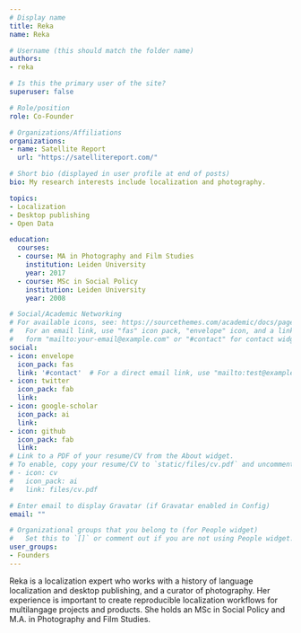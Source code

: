 ```yaml
---
# Display name
title: Reka
name: Reka

# Username (this should match the folder name)
authors:
- reka

# Is this the primary user of the site?
superuser: false

# Role/position
role: Co-Founder

# Organizations/Affiliations
organizations:
- name: Satellite Report
  url: "https://satellitereport.com/"

# Short bio (displayed in user profile at end of posts)
bio: My research interests include localization and photography.

topics:
- Localization
- Desktop publishing
- Open Data

education:
  courses:
  - course: MA in Photography and Film Studies
    institution: Leiden University
    year: 2017
  - course: MSc in Social Policy
    institution: Leiden University
    year: 2008

# Social/Academic Networking
# For available icons, see: https://sourcethemes.com/academic/docs/page-builder/#icons
#   For an email link, use "fas" icon pack, "envelope" icon, and a link in the
#   form "mailto:your-email@example.com" or "#contact" for contact widget.
social:
- icon: envelope
  icon_pack: fas
  link: '#contact'  # For a direct email link, use "mailto:test@example.org".
- icon: twitter
  icon_pack: fab
  link: 
- icon: google-scholar
  icon_pack: ai
  link: 
- icon: github
  icon_pack: fab
  link: 
# Link to a PDF of your resume/CV from the About widget.
# To enable, copy your resume/CV to `static/files/cv.pdf` and uncomment the lines below.
# - icon: cv
#   icon_pack: ai
#   link: files/cv.pdf

# Enter email to display Gravatar (if Gravatar enabled in Config)
email: ""

# Organizational groups that you belong to (for People widget)
#   Set this to `[]` or comment out if you are not using People widget.
user_groups:
- Founders
---
```


Reka is a localization expert who works with a history of language localization and desktop publishing, and a curator of photography.  Her experience is important to create reproducible localization workflows for multilangage projects and products. She holds an MSc in Social Policy and M.A. in Photography and Film Studies. 
